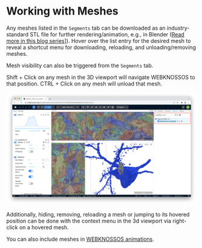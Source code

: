 # Working with Meshes

Any meshes listed in the `Segments` tab can be downloaded as an industry-standard STL file for further rendering/animation, e.g., in Blender ([Read more in this blog series](https://medium.com/scalableminds/how-to-make-great-videos-for-biomedical-microscopy-data-51218ffa2421)]). Hover over the list entry for the desired mesh to reveal a shortcut menu for downloading, reloading, and unloading/removing meshes.

Mesh visibility can also be triggered from the `Segments` tab.

Shift + Click on any mesh in the 3D viewport will navigate WEBKNOSSOS to that position.
CTRL + Click on any mesh will unload that mesh.

![Segments Tab](../images/segments_tab2.jpeg)

Additionally, hiding, removing, reloading a mesh or jumping to its hovered position can be done with the context menu in the 3d viewport via right-click on a hovered mesh.

You can also include meshes in [WEBKNOSSOS animations](./animations.md).